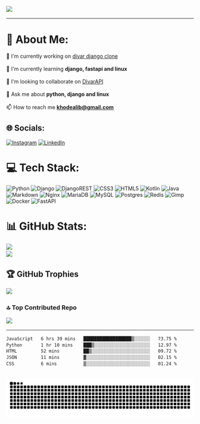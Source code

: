 

[![](https://visitcount.itsvg.in/api?id=khodealib&icon=1&color=0)](https://visitcount.itsvg.in)

---
# 💫 About Me:

🔭 I'm currently working on [divar django clone](https://github.com/khodealib/divar-django-clone)<br><br>🌱 I'm currently learning **django, fastapi and linux**<br><br>👯 I'm looking to collaborate on [DivarAPI](https://github.com/khodealib/DivarAPI)<br><br>💬 Ask me about **python, django and linux**<br><br>📫 How to reach me **<khodealib@gmail.com>**

## 🌐 Socials:

[![Instagram](https://img.shields.io/badge/Instagram-%23E4405F.svg?logo=Instagram&logoColor=white)](https://instagram.com/alibagheri_dev) [![LinkedIn](https://img.shields.io/badge/LinkedIn-%230077B5.svg?logo=linkedin&logoColor=white)](https://linkedin.com/in/khodealib)

# 💻 Tech Stack:

![Python](https://img.shields.io/badge/python-3670A0?style=for-the-badge&logo=python&logoColor=ffdd54) ![Django](https://img.shields.io/badge/django-%23092E20.svg?style=for-the-badge&logo=django&logoColor=white) ![DjangoREST](https://img.shields.io/badge/DJANGO-REST-ff1709?style=for-the-badge&logo=django&logoColor=white&color=ff1709&labelColor=gray) ![CSS3](https://img.shields.io/badge/css3-%231572B6.svg?style=for-the-badge&logo=css3&logoColor=white) ![HTML5](https://img.shields.io/badge/html5-%23E34F26.svg?style=for-the-badge&logo=html5&logoColor=white) ![Kotlin](https://img.shields.io/badge/kotlin-%237F52FF.svg?style=for-the-badge&logo=kotlin&logoColor=white) ![Java](https://img.shields.io/badge/java-%23ED8B00.svg?style=for-the-badge&logo=openjdk&logoColor=white) ![Markdown](https://img.shields.io/badge/markdown-%23000000.svg?style=for-the-badge&logo=markdown&logoColor=white) ![Nginx](https://img.shields.io/badge/nginx-%23009639.svg?style=for-the-badge&logo=nginx&logoColor=white) ![MariaDB](https://img.shields.io/badge/MariaDB-003545?style=for-the-badge&logo=mariadb&logoColor=white) ![MySQL](https://img.shields.io/badge/mysql-4479A1.svg?style=for-the-badge&logo=mysql&logoColor=white) ![Postgres](https://img.shields.io/badge/postgres-%23316192.svg?style=for-the-badge&logo=postgresql&logoColor=white) ![Redis](https://img.shields.io/badge/redis-%23DD0031.svg?style=for-the-badge&logo=redis&logoColor=white) ![Gimp](https://img.shields.io/badge/Gimp-657D8B?style=for-the-badge&logo=gimp&logoColor=FFFFFF) ![Docker](https://img.shields.io/badge/docker-%230db7ed.svg?style=for-the-badge&logo=docker&logoColor=white) ![FastAPI](https://img.shields.io/badge/FastAPI-005571?style=for-the-badge&logo=fastapi)

# 📊 GitHub Stats:

![](https://github-readme-stats.vercel.app/api?username=khodealib&theme=dark&hide_border=true&include_all_commits=true&count_private=true)<br/>
![](https://github-readme-streak-stats.herokuapp.com/?user=khodealib&theme=dark&hide_border=true)

## 🏆 GitHub Trophies

![](https://github-profile-trophy.vercel.app/?username=khodealib&theme=radical&no-frame=true&no-bg=true&margin-w=4)


### 🔝 Top Contributed Repo

![](https://github-contributor-stats.vercel.app/api?username=khodealib&limit=5&theme=dark&combine_all_yearly_contributions=true)

---

<!--START_SECTION:waka-->

```txt
JavaScript   6 hrs 39 mins   ██████████████████▒░░░░░░   73.75 %
Python       1 hr 10 mins    ███▒░░░░░░░░░░░░░░░░░░░░░   12.97 %
HTML         52 mins         ██▒░░░░░░░░░░░░░░░░░░░░░░   09.72 %
JSON         11 mins         ▓░░░░░░░░░░░░░░░░░░░░░░░░   02.15 %
CSS          6 mins          ▒░░░░░░░░░░░░░░░░░░░░░░░░   01.24 %
```

<!--END_SECTION:waka-->

<br clear="both">

<img src="https://raw.githubusercontent.com/khodealib/khodealib/output/snake.svg" alt="Snake animation" />

###
